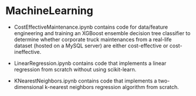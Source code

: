 # MachineLearning

- CostEffectiveMaintenance.ipynb contains code for data/feature engineering and training an XGBoost ensemble decision tree classifier to determine whether corporate truck maintenances from a real-life dataset (hosted on a MySQL server) are either cost-effective or cost-ineffective.

- LinearRegression.ipynb contains code that implements a linear regression from scratch without using scikit-learn.

- KNearestNeighbors.ipynb contains code that implements a two-dimensional k-nearest neighbors regression algorithm from scratch.
